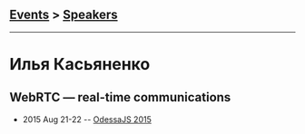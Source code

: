 ## [Events](../README.md) > [Speakers](../speakers.md)
---

# Илья Касьяненко

## WebRTC — real-tim​e communications
- 2015 Aug 21-22 -- [OdessaJS 2015](https://youtu.be/fOthkw5lp2Q)    
